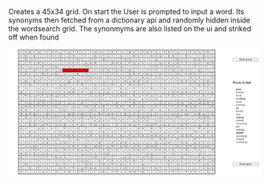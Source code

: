 <p>Creates a 45x34 grid. On start the User is prompted to input a word. Its synonyms then fetched from a dictionary api and randomly hidden inside the wordsearch grid. The synonmyms are also listed on the ui and striked off when found</p>

<img src="./screenshot.PNG" />
